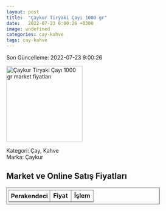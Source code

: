 ```yaml
---
layout: post
title:  "Çaykur Tiryaki Çayı 1000 gr"
date:   2022-07-23 6:00:26 +0300
image: undefined
categories: cay-kahve
tags: cay-kahve
---
```


Son Güncelleme: 2022-07-23 9:00:26

<img src="undefined" width="200" alt="Çaykur Tiryaki Çayı 1000 gr market fiyatları" />

Kategori: Çay, Kahve
<br />
Marka: Çaykur

<h2>Market ve Online Satış Fiyatları</h2>

<table border="1" style="padding: 5px;width:80%;">
  <tr>
    <td style="padding: 5px;"><strong>Perakendeci</strong></td>
    <td><strong>Fiyat</strong></td>
    <td><strong>İşlem</strong></td>
  </tr>
  
</table>

